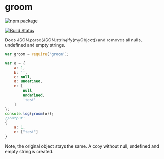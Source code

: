 # groom
[![npm package](https://nodei.co/npm/request.png?downloads=true&downloadRank=true&stars=true)](https://nodei.co/npm/groom/)


[![Build Status](https://travis-ci.org/e-conomic/groom.svg?branch=master)](https://travis-ci.org/e-conomic/groom)

Does JSON.parse(JSON.stringify(myObject)) and removes all nulls, undefined and empty strings.

```js
var groom = require('groom');

var o = {
	a: 1,
    b: '',
    c: null,
    d: undefined,
    e: [
    	null,
        undefined,
        'test'
    ]
};
console.log(groom(o));
//output:
{
	a: 1,
	e: ["test"]
}
```

Note, the original object stays the same. A copy without null, undefined and empty string is created.